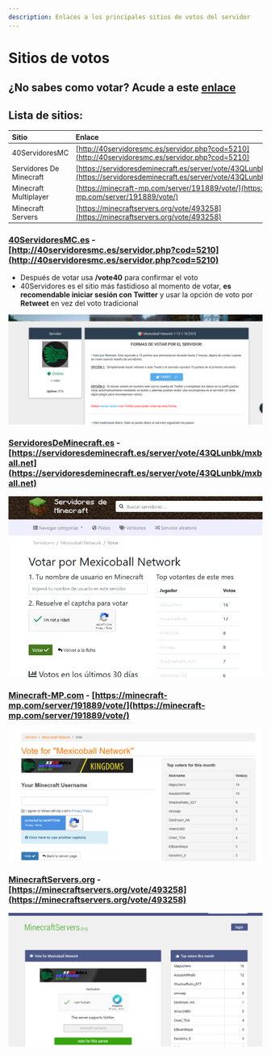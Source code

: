 ```yaml
---
description: Enlaces a los principales sitios de votos del servidor
---
```


# Sitios de votos

## ¿No sabes como votar? Acude a este [enlace](faq/votos.md)

## Lista de sitios:

| Sitio | Enlace |
| :--- | :--- |
| 40ServidoresMC | [http://40servidoresmc.es/servidor.php?cod=5210](http://40servidoresmc.es/servidor.php?cod=5210) |
| Servidores De Minecraft | [https://servidoresdeminecraft.es/server/vote/43QLunbk/mxball.net](https://servidoresdeminecraft.es/server/vote/43QLunbk/mxball.net) |
| Minecraft Multiplayer | [https://minecraft-mp.com/server/191889/vote/](https://minecraft-mp.com/server/191889/vote/) |
| Minecraft Servers | [https://minecraftservers.org/vote/493258](https://minecraftservers.org/vote/493258) |

### [40ServidoresMC.es](http://40servidoresmc.es/servidor.php?cod=5210) - [http://40servidoresmc.es/servidor.php?cod=5210](http://40servidoresmc.es/servidor.php?cod=5210)

* Después de votar usa **/vote40** para confirmar el voto
* 40Servidores es el sitio más fastidioso al momento de votar, **es recomendable iniciar sesión con Twitter** y usar la opción de voto por  **Retweet** en vez del voto tradicional

![40ServidoresMC.es](.gitbook/assets/image%20%286%29.png)

### [ServidoresDeMinecraft.es](https://servidoresdeminecraft.es/server/vote/43QLunbk/mxball.net) - [https://servidoresdeminecraft.es/server/vote/43QLunbk/mxball.net](https://servidoresdeminecraft.es/server/vote/43QLunbk/mxball.net)

![ServidoresDeMinecraft.es](.gitbook/assets/image%20%284%29.png)

### [Minecraft-MP.com](https://minecraft-mp.com/server/191889/vote/) - [https://minecraft-mp.com/server/191889/vote/](https://minecraft-mp.com/server/191889/vote/)

![Minecraft-MP.com](.gitbook/assets/image%20%285%29.png)

### [MinecraftServers.org](https://minecraftservers.org/vote/493258) - [https://minecraftservers.org/vote/493258](https://minecraftservers.org/vote/493258)

![MinecraftServers.org](.gitbook/assets/image%20%283%29.png)

